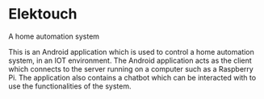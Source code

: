 # Elektouch
A home automation system

This is an Android application which is used to control a home automation system, in an IOT environment.
The Android application acts as the client which connects to the server running on a computer such as a Raspberry Pi.
The application also contains a chatbot which can be interacted with to use the functionalities of the system.
